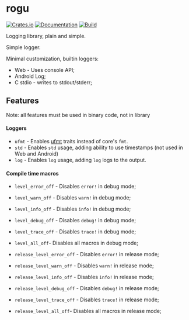 # rogu

[![Crates.io](https://img.shields.io/crates/v/rogu.svg)](https://crates.io/crates/rogu)
[![Documentation](https://docs.rs/rogu/badge.svg)](https://docs.rs/crate/rogu/)
[![Build](https://github.com/DoumanAsh/rogu/workflows/Rust/badge.svg)](https://github.com/DoumanAsh/rogu/actions?query=workflow%3ARust)

Logging library, plain and simple.

Simple logger.

Minimal customization, builtin loggers:

- Web - Uses console API;
- Android Log;
- C stdio - writes to stdout/stderr;

## Features

Note: all features must be used in binary code, not in library

#### Loggers

- `ufmt` - Enables [ufmt](https://github.com/japaric/ufmt) traits instead of core's `fmt`.
- `std` - Enables `std` usage, adding ability to use timestamps (not used in Web and Android)
- `log` - Enables `log` usage, adding `log` logs to the output.

#### Compile time macros

- `level_error_off` - Disables `error!` in debug mode;
- `level_warn_off` - Disables `warn!` in debug mode;
- `level_info_off` - Disables `info!` in debug mode;
- `level_debug_off` - Disables `debug!` in debug mode;
- `level_trace_off` - Disables `trace!` in debug mode;
- `level_all_off`- Disables all macros in debug mode;

- `release_level_error_off` - Disables `error!` in release mode;
- `release_level_warn_off` - Disables `warn!` in release mode;
- `release_level_info_off` - Disables `info!` in release mode;
- `release_level_debug_off` - Disables `debug!` in release mode;
- `release_level_trace_off` - Disables `trace!` in release mode;
- `release_level_all_off`- Disables all macros in release mode;
